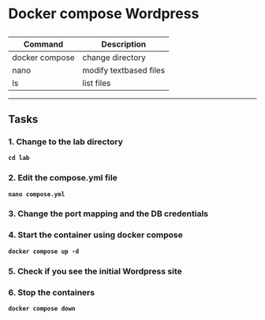 # Docker compose Wordpress
## 
| Command | Description |
| --- | --- |
| docker compose | change directory |
| nano | modify textbased files |
| ls | list files |
---

## Tasks
### 1. Change to the lab directory
**`cd lab`**  

### 2. Edit the compose.yml file
**`nano compose.yml`**  

### 3. Change the port mapping and the DB credentials

### 4. Start the container using docker compose
**`docker compose up -d`**  

### 5. Check if you see the initial Wordpress site

### 6. Stop the containers
**`docker compose down`**  

